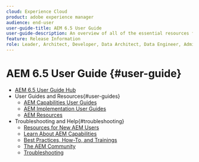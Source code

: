 ```yaml
---
cloud: Experience Cloud
product: adobe experience manager
audience: end-user
user-guide-title: AEM 6.5 User Guide
user-guide-description: An overview of all of the essential resources for understanding, installing, managing, and using AEM 6.5
feature: Release Information
role: Leader, Architect, Developer, Data Architect, Data Engineer, Administrator, Business Practitioner
---
```


# AEM 6.5 User Guide {#user-guide}

+ [AEM 6.5 User Guide Hub](home.md)
+ User Guides and Resources{#user-guides}
  + [AEM Capabilities User Guides](capabilities.md)
  + [AEM Implementation User Guides](implementation.md)
  + [AEM Resources](resources.md)
+ Troubleshooting and Help{#troubleshooting}
  + [Resources for New AEM Users](new.md)
  + [Learn About AEM Capabilities](learn.md)
  + [Best Practices, How-To, and Trainings](best-practice.md)
  + [The AEM Community](community.md)
  + [Troubleshooting](troubleshooting.md)
